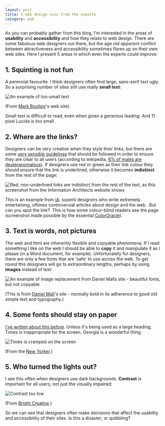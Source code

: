 ```yaml
---
layout: post
title: 5 web design sins from the experts
category: web
---
```


As you can probably gather from this blog, I'm interested in the areas of **usability** and **accessibility** and how they relate to web design. There are some fabulous web designers out there, but the age old _apparent_ conflict between attractiveness and accessibility sometimes flares up on their own web sites. Here I present 5 areas in which even the experts could improve:

## 1. Squinting is not fun

A perennial favourite. I think designers often find large, sans-serif text ugly. So a surprising number of sites still use really **small text**:

![An example of too-small text](http://farm4.static.flickr.com/3137/2579104723_f88772a288.jpg?v=0)

(From [Mark Boulton](http://www.markboulton.co.uk/index.php)'s web site).

Small text is difficult to read, even when given a generous leading. And 11 pixel Lucida is _too_ small.

## 2. Where are the links?

Designers can be very creative when they style their links, but there are some [very sensible guidelines](http://www.useit.com/alertbox/20040510.html) that should be followed in order to ensure they are clear to all users (according to wikipedia, [6% of males are deuteranomalous](http://en.wikipedia.org/wiki/Deuteranopia#Dichromacy)). If designers use red or green as their link colour they should ensure that the link is underlined, otherwise it becomes **indistinct** from the rest of the page:

![Red, non-underlined links are indistinct from the rest of the text, as this screenshot from the Information Architects website shows](http://farm4.static.flickr.com/3283/2734991550_43021828ea_o.jpg)

This is an example from [iA](http://informationarchitects.jp): superb designers who write extremely entertaining, oftimes controversial articles about design and the web.  But can you spot the link?  This is how some colour-blind readers see the page (screenshot made possible by the essential [ColorOracle](http://colororacle.cartography.ch/)).

## 3. Text is words, not pictures

The web and html are inherently flexible and copyable phenomena. If I read something I like on the web I should be able to **copy** it and manipulate it as I please (in a Word document, for example). Unfortunately for designers, there are only a few fonts that are 'safe' to use across the web. To get round this designers will go to extraordinary lengths, perhaps by using **images** instead of text:

![An example of image replacement from Daniel Malls site - beautiful fonts, but not copyable](http://farm4.static.flickr.com/3189/2734143481_54df729a14_o.jpg)

(This is from [Daniel Mall](http://www.danielmall.com/)'s site - normally bold in its adherence to good old simple text and typography.)

## 4. Some fonts should stay on paper

[I've written about this before](http://leonpaternoster.com/2008/05/times-for-print-georgia-for-screen/). Unless it's being used as a large heading, Times is inappropriate for the screen. Georgia is a wonderful thing.

![Times is cramped on the screen](http://farm3.static.flickr.com/2068/2475840215_b526132c42.jpg?v=0)

(From the [New Yorker](http://www.newyorker.com/).)

## 5. Who turned the lights out?

I see this often when designers use dark backgrounds. **Contrast** is important for all users, not just the visually impaired:

![Contrast too low](http://farm4.static.flickr.com/3061/2581963514_b8278b9558.jpg?v=0)

(From [Bright Creative](http://brightcreative.com/).)

So we can see that designers often make decisions that affect the usability and accessibility of their sites. Is this a disaster, or quibbling?
